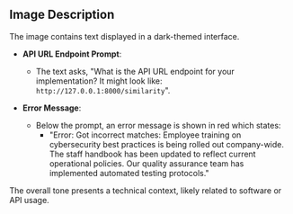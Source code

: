 ## Image Description

The image contains text displayed in a dark-themed interface. 

- **API URL Endpoint Prompt**: 
  - The text asks, "What is the API URL endpoint for your implementation? It might look like: `http://127.0.0.1:8000/similarity`".
  
- **Error Message**: 
  - Below the prompt, an error message is shown in red which states: 
    - "Error: Got incorrect matches: Employee training on cybersecurity best practices is being rolled out company-wide. The staff handbook has been updated to reflect current operational policies. Our quality assurance team has implemented automated testing protocols."

The overall tone presents a technical context, likely related to software or API usage.
